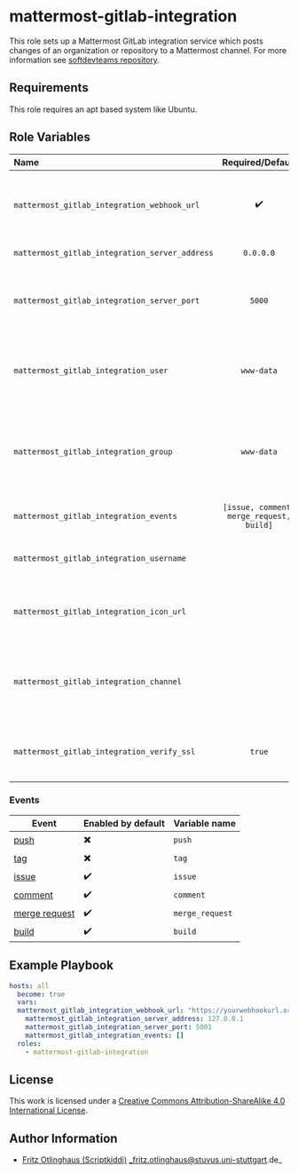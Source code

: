 # mattermost-gitlab-integration

This role sets up a Mattermost GitLab integration service which posts changes of an organization or repository to a Mattermost channel.
For more information see [softdevteams repository](https://gitlab.com/softdevteam/mattermost-gitlab-integration).

## Requirements
This role requires an apt based system like Ubuntu.

## Role Variables

| Name                                           | Required/Default                         | Description                                                                                                      |
|:-----------------------------------------------|:----------------------------------------:|:-----------------------------------------------------------------------------------------------------------------|
| `mattermost_gitlab_integration_webhook_url`    | :heavy_check_mark:                       | Mattermost webhook url where the data should be send to                                                          |
| `mattermost_gitlab_integration_server_address` | `0.0.0.0`                                | Address of the server                                                                                            |
| `mattermost_gitlab_integration_server_port`    | `5000`                                   | Port under which the server listens to webhooks from gitlab                                                      |
| `mattermost_gitlab_integration_user`           | `www-data`                               | User under which the server should run. The user has to exist                                                    |
| `mattermost_gitlab_integration_group`          | `www-data`                               | Group under which the server should run. The group hast to exist                                                 |
| `mattermost_gitlab_integration_events`         | `[issue, comment, merge_request, build]` | List of events to be posted                                                                                      |
| `mattermost_gitlab_integration_username`       | ` `                                      | Username to post under in Mattermost                                                                             |
| `mattermost_gitlab_integration_icon_url`       | ` `                                      | URL to icon file which should show up in Mattermost                                                              |
| `mattermost_gitlab_integration_channel`        | ` `                                      | Leave this blank to post to the default channel of your webhook                                                  |
| `mattermost_gitlab_integration_verify_ssl`     | `true`                                   | Verify SSL certificates when POSTing to GitLab                                                                   |


### Events

Event                                                                                   | Enabled by default       | Variable name   |
----------------------------------------------------------------------------------------|--------------------------|-----------------|
[push](http://doc.gitlab.com/ee/web_hooks/web_hooks.html#comment-events)                | :heavy_multiplication_x: | `push`          |
[tag](https://docs.gitlab.com/ce/web_hooks/web_hooks.html#tag-events)                   | :heavy_multiplication_x: | `tag`           |
[issue](https://docs.gitlab.com/ce/web_hooks/web_hooks.html#issues-events)              | :heavy_check_mark:       | `issue`         |
[comment](https://docs.gitlab.com/ce/web_hooks/web_hooks.html#comment-events)           | :heavy_check_mark:       | `comment`       |
[merge request](http://doc.gitlab.com/ee/web_hooks/web_hooks.html#merge-request-events) | :heavy_check_mark:       | `merge_request` |
[build](https://docs.gitlab.com/ce/web_hooks/web_hooks.html#build-events)               | :heavy_check_mark:       | `build`         |

## Example Playbook

```yml
hosts: all
  become: true
  vars:
  mattermost_gitlab_integration_webhook_url: "https://yourwebhookurl.org"
    mattermost_gitlab_integration_server_address: 127.0.0.1
    mattermost_gitlab_integration_server_port: 5001
    mattermost_gitlab_integration_events: []
  roles:
    - mattermost-gitlab-integration
```

## License

This work is licensed under a [Creative Commons Attribution-ShareAlike 4.0 International License](https://creativecommons.org/licenses/by-sa/4.0/).

## Author Information

- [Fritz Otlinghaus (Scriptkiddi)](https://github.com/scriptkiddi) _fritz.otlinghaus@stuvus.uni-stuttgart.de_
